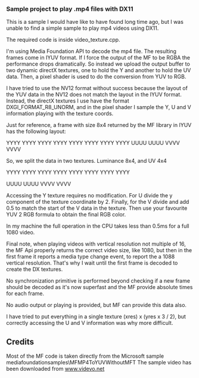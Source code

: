 ### Sample project to play .mp4 files with DX11

This is a sample I would have like to have found long time ago, but I was unable to find a simple sample to play mp4 videos using DX11.

The required code is inside video_texture.cpp. 

I'm using Media Foundation API to decode the mp4 file. The resulting frames come in IYUV format. If I force the output of the MF to be RGBA the performance drops dramatically. So instead we upload the output buffer to two dynamic directX textures, one to hold the Y and another to hold the UV data. Then, a pixel shader is used to do the conversion from YUV to RGB. 

I have tried to use the NV12 format without success because the layout of the YUV data in the NV12 does not match the layout in the IYUV format. 
Instead, the directX textures I use have the format DXGI_FORMAT_R8_UNORM, and in the pixel shader I sample the Y, U and V information playing with the texture coords.

Just for reference, a frame with size 8x4 returned by the MF library in IYUV has the following layout:

  YYYY YYYY
  YYYY YYYY
  YYYY YYYY
  YYYY YYYY
  UUUU
  UUUU
  VVVV
  VVVV

So, we split the data in two textures. Luminance 8x4, and UV 4x4

  YYYY YYYY
  YYYY YYYY
  YYYY YYYY
  YYYY YYYY

  UUUU
  UUUU
  VVVV
  VVVV

Accessing the Y texture requires no modification. For U divide the y component of the texture coordinate by 2. Finally, for the V divide and add 0.5 to match the start of the V data in the texture. Then use your favourite YUV 2 RGB formula to obtain the final RGB color.

In my machine the full operation in the CPU takes less than 0.5ms for a full 1080 video.

Final note, when playing videos with vertical resolution not multiple of 16, the MF Api properly returns the correct video size, like 1080, but then in the first frame it reports a media type change event, to report the a 1088 vertical resolution. That's why I wait until the first frame is decoded to create the DX textures.

No synchronization primitive is performed beyond checking if a new frame should be decoded as it's now superfast and the MF provide absolute times for each frame.

No audio output or playing is provided, but MF can provide this data also.

I have tried to put everything in a single texture (xres) x (yres x 3 / 2), but correctly accessing the U and V information was why more difficult.

## Credits

Most of the MF code is taken directly from the Microsoft sample mediafoundationsamples\MFMP4ToYUVWithoutMFT
The sample video has been downloaded from www.videvo.net

